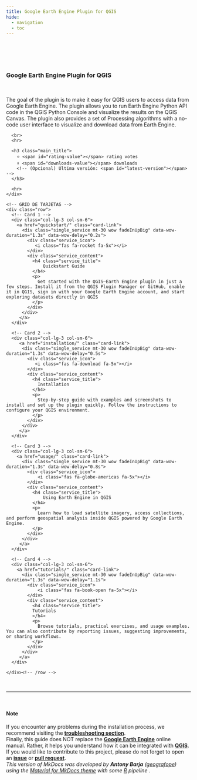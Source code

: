 ```yaml
---
title: Google Earth Engine Plugin for QGIS
hide:
  - navigation
  - toc
---
```


<style>
.md-search-result .md-typeset h1 {display:block!important; padding-top:0.65rem;}
.md-typeset .md-content__button {display:none!important;}
.md-footer__inner {display:none!important;}
.md-typeset h1, .md-typeset h2 {display:none;}
.md-typeset h5 {text-transform:none!important; color:#212529!important;}
</style>

<!-- CSS propios y fuentes (sug.: pásalos a extra_css en mkdocs.yml) -->
<link rel="stylesheet" href="stylesheets/qgis-plugin-earth-engine-home.css">
<link rel="stylesheet" href="https://maxcdn.bootstrapcdn.com/font-awesome/4.7.0/css/font-awesome.min.css">
<link href="https://cdnjs.cloudflare.com/ajax/libs/font-awesome/5.15.3/css/all.min.css" rel="stylesheet" type="text/css"/>

<!-- Masthead -->
<header class="masthead">
  <div class="container"></div>
</header>

<br>

<!-- SERVICES -->
<section class="page-section" id="services">
  <div class="container">
    <div class="text-center">
      <h3 class="main_title">Google Earth Engine Plugin for QGIS</h3>
      <br>
      <p class="sub_title">
        The goal of the plugin is to make it easy for QGIS users to access data from Google Earth Engine.
        The plugin allows you to run Earth Engine Python API code in the QGIS Python Console and visualize
        the results on the QGIS Canvas. The plugin also provides a set of Processing algorithms with a
        no-code user interface to visualize and download data from Earth Engine.
      </p>

      <br>
      <hr>

      <h3 class="main_title">
        ⭐ <span id="rating-value"></span> rating votes 
        ⬇️ <span id="downloads-value"></span> downloads
        <!-- (Opcional) Última versión: <span id="latest-version"></span> -->
      </h3>

      <hr>
    </div>

    <!-- GRID DE TARJETAS -->
    <div class="row">
      <!-- Card 1 -->
      <div class="col-lg-3 col-sm-6">
        <a href="quickstart/" class="card-link">
          <div class="single_service mt-30 wow fadeInUpBig" data-wow-duration="1.3s" data-wow-delay="0.2s">
            <div class="service_icon">
               <i class="fas fa-rocket fa-5x"></i>
            </div>
            <div class="service_content">
              <h4 class="service_title">
                  Quickstart Guide
              </h4>
              <p>
                Get started with the QGIS–Earth Engine plugin in just a few steps. Install it from the QGIS Plugin Manager or GitHub, enable it in QGIS, sign in with your Google Earth Engine account, and start exploring datasets directly in QGIS
              </p>
            </div>
          </div>
         </a>
      </div>

      <!-- Card 2 -->
      <div class="col-lg-3 col-sm-6">
         <a href="installation/" class="card-link">
          <div class="single_service mt-30 wow fadeInUpBig" data-wow-duration="1.3s" data-wow-delay="0.5s">
            <div class="service_icon">
               <i class="fas fa-download fa-5x"></i>
            </div>
            <div class="service_content">
              <h4 class="service_title">
                Installation
              </h4>
              <p>
                Step-by-step guide with examples and screenshots to install and set up the plugin quickly. Follow the instructions to configure your QGIS environment.
              </p>
            </div>
          </div>
         </a>
      </div>

      <!-- Card 3 -->
      <div class="col-lg-3 col-sm-6">
        <a href="usage/" class="card-link">
          <div class="single_service mt-30 wow fadeInUpBig" data-wow-duration="1.3s" data-wow-delay="0.8s">
            <div class="service_icon">
                <i class="fas fa-globe-americas fa-5x"></i>
            </div>
            <div class="service_content">
              <h4 class="service_title">
                  Using Earth Engine in QGIS
              </h4>
              <p>
                Learn how to load satellite imagery, access collections, and perform geospatial analysis inside QGIS powered by Google Earth Engine.      
              </p>
            </div>
          </div>
         </a>
      </div>

      <!-- Card 4 -->
      <div class="col-lg-3 col-sm-6">
        <a href="tutorials/" class="card-link">
          <div class="single_service mt-30 wow fadeInUpBig" data-wow-duration="1.3s" data-wow-delay="1.1s">
            <div class="service_icon">
                <i class="fas fa-book-open fa-5x"></i>
            </div>
            <div class="service_content">
              <h4 class="service_title">
              Tutorials
              </h4>
              <p>
                Browse tutorials, practical exercises, and usage examples. You can also contribute by reporting issues, suggesting improvements, or sharing workflows.
              </p>
            </div>
          </div>
         </a>
      </div>

    </div><!-- /row -->
  </div><!-- /container -->
</section>

<!-- LA GUIDA -->
<section class="page-section" id="guide">
  <div class="container">
    <div class="row align-items-center justify-content-center justify-content-lg-between">
      <div class="col-lg-12">
        <div class="header_hero_content mt-45">
          <br><hr><br>
          <h4>Note</h4>
          <p class="wow fadeInUp" data-wow-duration="1.3s" data-wow-delay="1.1s">
            If you encounter any problems during the installation process, we recommend visiting the <a href='troubleshooting/'><strong>troubleshooting section</strong></a>.
            <br>
            Finally, this guide does NOT replace the <a href='https://earthengine.google.com/'><strong>Google Earth Engine</strong></a> online manual. Rather, it helps you understand how it can be integrated with <a href='https://qgis.org/'><strong>QGIS</strong></a>.  If you would like to contribute to this project, please do not forget to open an <a href='https://github.com/gee-community/qgis-earthengine-plugin/issues/new'><strong>issue</strong></a> or <a href='https://github.com/gee-community/qgis-earthengine-plugin/compare'><strong>pull request</strong></a>.
            <br>
            <i>This version of MkDocs was developed by <strong>Antony Barja</strong> (<a href='https://geografo.pe/'>geografope</a>) using the <a href='https://squidfunk.github.io/mkdocs-material/'>Material for MkDocs theme</a> with some <a href='https://www.r-project.org/'>R</a> pipeline <i>.
          </p>
        </div>
      </div>
    </div>
  </div>
</section>

<!-- JS para actualizar métricas -->
<script src="static/js/load_data.js"></script>
